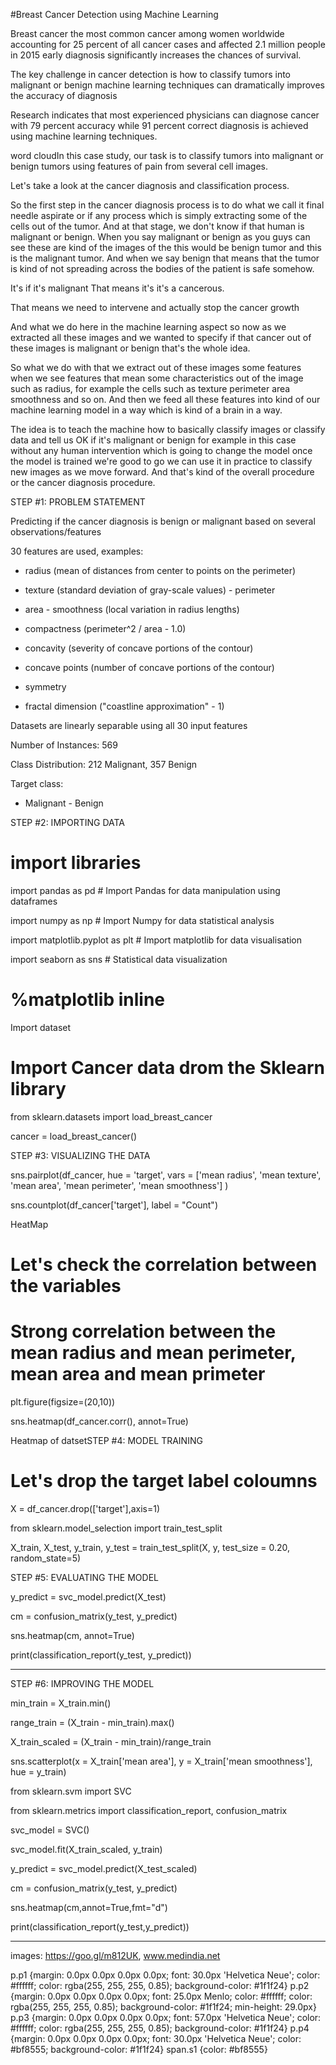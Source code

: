 #Breast Cancer Detection using Machine Learning

Breast cancer the most common cancer among women worldwide accounting for 25 percent of all cancer cases and affected 2.1 million people in 2015 early diagnosis significantly increases the chances of survival.

The key challenge in cancer detection is how to classify tumors into malignant or benign machine learning techniques can dramatically improves the accuracy of diagnosis

Research indicates that most experienced physicians can diagnose cancer with 79 percent accuracy while 91 percent correct diagnosis is achieved using machine learning techniques.

word cloudIn this case study, our task is to classify tumors into malignant or benign tumors using features of pain from several cell images.

Let's take a look at the cancer diagnosis and classification process.

So the first step in the cancer diagnosis process is to do what we call it final needle aspirate or if any process which is simply extracting some of the cells out of the tumor. And at that stage, we don't know if that human is malignant or benign. When you say malignant or benign as you guys can see these are kind of the images of the this would be benign tumor and this is the malignant tumor. And when we say benign that means that the tumor is kind of not spreading across the bodies of the patient is safe somehow.

It's if it's malignant That means it's it's a cancerous.

That means we need to intervene and actually stop the cancer growth

And what we do here in the machine learning aspect so now as we extracted all these images and we wanted to specify if that cancer out of these images is malignant or benign that's the whole idea.

So what we do with that we extract out of these images some features when we see features that mean some characteristics out of the image such as radius, for example the cells such as texture perimeter area smoothness and so on. And then we feed all these features into kind of our machine learning model in a way which is kind of a brain in a way.

The idea is to teach the machine how to basically classify images or classify data and tell us OK if it's malignant or benign for example in this case without any human intervention which is going to change the model once the model is trained we're good to go we can use it in practice to classify new images as we move forward. And that's kind of the overall procedure or the cancer diagnosis procedure.

STEP #1: PROBLEM STATEMENT

Predicting if the cancer diagnosis is benign or malignant based on several observations/features

30 features are used, examples:

- radius (mean of distances from center to points on the perimeter)

- texture (standard deviation of gray-scale values) - perimeter

- area - smoothness (local variation in radius lengths)

- compactness (perimeter^2 / area - 1.0)

- concavity (severity of concave portions of the contour)

- concave points (number of concave portions of the contour)

- symmetry

- fractal dimension ("coastline approximation" - 1)

Datasets are linearly separable using all 30 input features

Number of Instances: 569

Class Distribution: 212 Malignant, 357 Benign

Target class:

- Malignant - Benign

STEP #2: IMPORTING DATA

# import libraries 

import pandas as pd # Import Pandas for data manipulation using dataframes

import numpy as np # Import Numpy for data statistical analysis 

import matplotlib.pyplot as plt # Import matplotlib for data visualisation

import seaborn as sns # Statistical data visualization

# %matplotlib inline

Import dataset

# Import Cancer data drom the Sklearn library

from sklearn.datasets import load_breast_cancer

cancer = load_breast_cancer()

STEP #3: VISUALIZING THE DATA

sns.pairplot(df_cancer, hue = 'target', vars = ['mean radius', 'mean texture', 'mean area', 'mean perimeter', 'mean smoothness'] )

sns.countplot(df_cancer['target'], label = "Count")

HeatMap

# Let's check the correlation between the variables 

# Strong correlation between the mean radius and mean perimeter, mean area and mean primeter

plt.figure(figsize=(20,10)) 

sns.heatmap(df_cancer.corr(), annot=True)

Heatmap of datsetSTEP #4: MODEL TRAINING

# Let's drop the target label coloumns

X = df_cancer.drop(['target'],axis=1)

from sklearn.model_selection import train_test_split

X_train, X_test, y_train, y_test = train_test_split(X, y, test_size = 0.20, random_state=5)

STEP #5: EVALUATING THE MODEL

y_predict = svc_model.predict(X_test)

cm = confusion_matrix(y_test, y_predict)

sns.heatmap(cm, annot=True)

print(classification_report(y_test, y_predict))

---

STEP #6: IMPROVING THE MODEL

min_train = X_train.min()

range_train = (X_train - min_train).max()

X_train_scaled = (X_train - min_train)/range_train

sns.scatterplot(x = X_train['mean area'], y = X_train['mean smoothness'], hue = y_train)

from sklearn.svm import SVC 

from sklearn.metrics import classification_report, confusion_matrix

svc_model = SVC()

svc_model.fit(X_train_scaled, y_train)

y_predict = svc_model.predict(X_test_scaled)

cm = confusion_matrix(y_test, y_predict)

sns.heatmap(cm,annot=True,fmt="d")

print(classification_report(y_test,y_predict))

---

images: https://goo.gl/m812UK, www.medindia.net

p.p1 {margin: 0.0px 0.0px 0.0px 0.0px; font: 30.0px 'Helvetica Neue'; color: #ffffff; color: rgba(255, 255, 255, 0.85); background-color: #1f1f24}
p.p2 {margin: 0.0px 0.0px 0.0px 0.0px; font: 25.0px Menlo; color: #ffffff; color: rgba(255, 255, 255, 0.85); background-color: #1f1f24; min-height: 29.0px}
p.p3 {margin: 0.0px 0.0px 0.0px 0.0px; font: 57.0px 'Helvetica Neue'; color: #ffffff; color: rgba(255, 255, 255, 0.85); background-color: #1f1f24}
p.p4 {margin: 0.0px 0.0px 0.0px 0.0px; font: 30.0px 'Helvetica Neue'; color: #bf8555; background-color: #1f1f24}
span.s1 {color: #bf8555}

